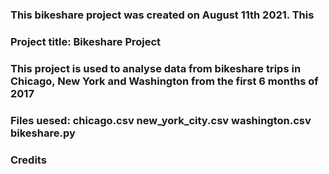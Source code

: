 
### This bikeshare project was created on August 11th 2021. This


### Project title: Bikeshare Project


###  This project is used to analyse data from bikeshare trips in Chicago, New York and Washington from the first 6 months of 2017


### Files uesed: chicago.csv new_york_city.csv washington.csv bikeshare.py


### Credits
